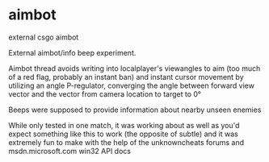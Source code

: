 # aimbot
external csgo aimbot

External aimbot/info beep experiment. 

Aimbot thread avoids writing into localplayer's viewangles to aim (too much of a red flag, probably an instant ban) 
and instant cursor movement by utilizing an angle P-regulator, converging the angle between forward 
view vector and the vector from camera location to target to 0° 

Beeps were supposed to provide information about nearby unseen enemies

While only tested in one match, it was working about as well as you'd expect something like this to work (the opposite of subtle)
and it was extremely fun to make with the help of the unknowncheats forums and msdn.microsoft.com win32 API docs


